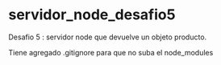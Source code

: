 # servidor_node_desafio5
Desafio 5 : servidor node que devuelve un objeto producto.

Tiene agregado .gitignore para que no suba el node_modules
